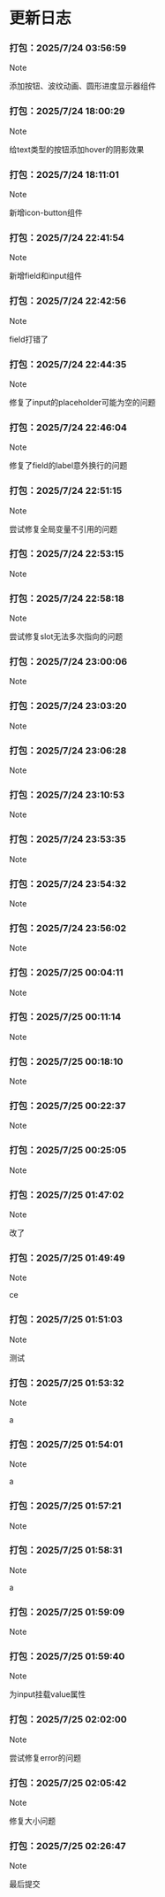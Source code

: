 # 更新日志
### 打包：2025/7/24 03:56:59
> [!NOTE]
>
> 添加按钮、波纹动画、圆形进度显示器组件
### 打包：2025/7/24 18:00:29
> [!NOTE]
>
> 给text类型的按钮添加hover的阴影效果
### 打包：2025/7/24 18:11:01
> [!NOTE]
>
> 新增icon-button组件
### 打包：2025/7/24 22:41:54
> [!NOTE]
>
> 新增field和input组件
### 打包：2025/7/24 22:42:56
> [!NOTE]
>
> field打错了
### 打包：2025/7/24 22:44:35
> [!NOTE]
>
> 修复了input的placeholder可能为空的问题
### 打包：2025/7/24 22:46:04
> [!NOTE]
>
> 修复了field的label意外换行的问题
### 打包：2025/7/24 22:51:15
> [!NOTE]
>
> 尝试修复全局变量不引用的问题
### 打包：2025/7/24 22:53:15
> [!NOTE]
>
> 
### 打包：2025/7/24 22:58:18
> [!NOTE]
>
> 尝试修复slot无法多次指向的问题
### 打包：2025/7/24 23:00:06
> [!NOTE]
>
> 
### 打包：2025/7/24 23:03:20
> [!NOTE]
>
> 
### 打包：2025/7/24 23:06:28
> [!NOTE]
>
> 
### 打包：2025/7/24 23:10:53
> [!NOTE]
>
> 
### 打包：2025/7/24 23:53:35
> [!NOTE]
>
> 
### 打包：2025/7/24 23:54:32
> [!NOTE]
>
> 
### 打包：2025/7/24 23:56:02
> [!NOTE]
>
> 
### 打包：2025/7/25 00:04:11
> [!NOTE]
>
> 
### 打包：2025/7/25 00:11:14
> [!NOTE]
>
> 
### 打包：2025/7/25 00:18:10
> [!NOTE]
>
> 
### 打包：2025/7/25 00:22:37
> [!NOTE]
>
> 
### 打包：2025/7/25 00:25:05
> [!NOTE]
>
> 
### 打包：2025/7/25 01:47:02
> [!NOTE]
>
> 改了
### 打包：2025/7/25 01:49:49
> [!NOTE]
>
> ce
### 打包：2025/7/25 01:51:03
> [!NOTE]
>
> 测试
### 打包：2025/7/25 01:53:32
> [!NOTE]
>
> a
### 打包：2025/7/25 01:54:01
> [!NOTE]
>
> a
### 打包：2025/7/25 01:57:21
> [!NOTE]
>
> 
### 打包：2025/7/25 01:58:31
> [!NOTE]
>
> a
### 打包：2025/7/25 01:59:09
> [!NOTE]
>
> 
### 打包：2025/7/25 01:59:40
> [!NOTE]
>
> 为input挂载value属性
### 打包：2025/7/25 02:02:00
> [!NOTE]
>
> 尝试修复error的问题
### 打包：2025/7/25 02:05:42
> [!NOTE]
>
> 修复大小问题
### 打包：2025/7/25 02:26:47
> [!NOTE]
>
> 最后提交
